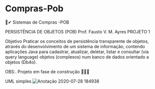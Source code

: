 # Compras-Pob
🎁✔ Sistemas de Compras -POB


PERSISTÊNCIA DE OBJETOS (POB)
Prof. Fausto V. M. Ayres
PROJETO 1

Objetivo
Praticar os conceitos de persistência transparente de objetos, através do
desenvolvimento de um sistema de informação, contendo aplicações Java para cadastrar,
atualizar, deletar, listar e consultar (via query language) objetos (complexos) num banco de
dados orientado a objetos (Db4o).



OBS:. Projeto em fase de construção 🚧🚨🔥

UML simples
![Anotação 2020-07-28 184938](https://user-images.githubusercontent.com/17792887/89111936-65d2f980-d432-11ea-8dd8-a25e1969dbf6.png)

